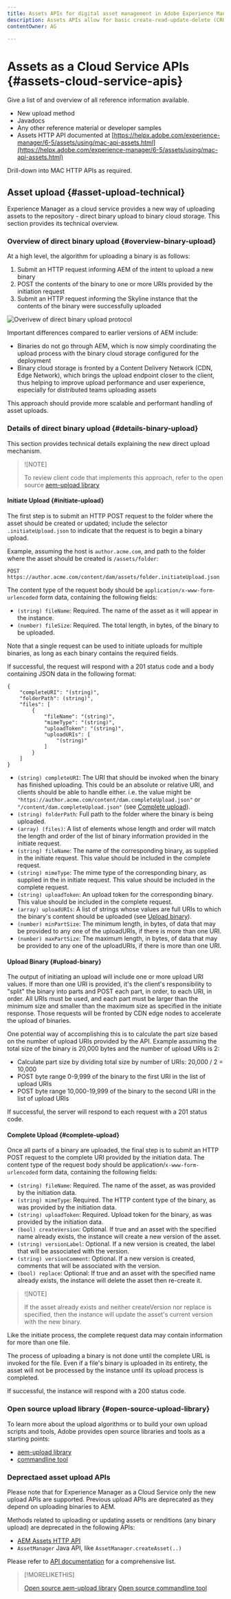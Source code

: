 ```yaml
---
title: Assets APIs for digital asset management in Adobe Experience Manager as a Cloud Service 
description: Assets APIs allow for basic create-read-update-delete (CRUD) operations to manage assets, including binary, metadata, renditions, comments, and Content Fragments.
contentOwner: AG

---
```


# Assets as a Cloud Service APIs {#assets-cloud-service-apis}

Give a list of and overview of all reference information available.
* New upload method
* Javadocs
* Any other reference material or developer samples
* Assets HTTP API documented at [https://helpx.adobe.com/experience-manager/6-5/assets/using/mac-api-assets.html](https://helpx.adobe.com/experience-manager/6-5/assets/using/mac-api-assets.html)

Drill-down into MAC HTTP APIs as required.

## Asset upload {#asset-upload-technical}

Experience Manager as a cloud service provides a new way of uploading assets to the repository - direct binary upload to binary cloud storage. This section provides its technical overview.

### Overview of direct binary upload {#overview-binary-upload}

At a high level, the algorithm for uploading a binary is as follows:

1. Submit an HTTP request informing AEM of the intent to upload a new binary
2. POST the contents of the binary to one or more URIs provided by the initiation request
3. Submit an HTTP request informing the Skyline instance that the contents of the binary were successfully uploaded

<!-- PPTX source: slide in add-assets.md - overview of direct binary upload section of 
https://adobe-my.sharepoint.com/personal/gklebus_adobe_com/_layouts/15/guestaccess.aspx?guestaccesstoken=jexDC5ZnepXSt6dTPciH66TzckS1BPEfdaZuSgHugL8%3D&docid=2_1ec37f0bd4cc74354b4f481cd420e07fc&rev=1&e=CdgElS
-->
![Overivew of direct binary upload protocol](assets/add-assets-technical.png)

Important differences compared to earlier versions of AEM include:

* Binaries do not go through AEM, which is now simply coordinating the upload process with the binary cloud storage configured for the deployment
* Binary cloud storage is fronted by a Content Delivery Network (CDN, Edge Network), which brings the upload endpoint closer to the client, thus helping to improve upload performance and user experience, especially for distributed teams uploading assets

This approach should provide more scalable and performant handling of asset uploads.

### Details of direct binary upload {#details-binary-upload}

This section provides technical details explaining the new direct upload mechanism. 

> ![NOTE]
>
> To review client code that implements this approach, refer to the open source [aem-upload library](https://github.com/adobe/aem-upload)

#### Initiate Upload {#initiate-upload}

The first step is to submit an HTTP POST request to the folder where the asset should be created or updated; include the selector `.initiateUpload.json` to indicate that the request is to begin a binary upload.

Example, assuming the host is `author.acme.com`, and path to the folder where the asset should be created is `/assets/folder`:
```
POST https://author.acme.com/content/dam/assets/folder.initiateUpload.json
````

The content type of the request body should be `application/x-www-form-urlencoded` form data, containing the following fields:

* `(string) fileName`: Required. The name of the asset as it will appear in the instance.
* `(number) fileSize`: Required. The total length, in bytes, of the binary to be uploaded.

Note that a single request can be used to initiate uploads for multiple binaries, as long as each binary contains the required fields.

If successful, the request will respond with a 201 status code and a body containing JSON data in the following format:
```
{
    "completeURI": "(string)",
    "folderPath": (string)",
    "files": [
        {
            "fileName": "(string)",
            "mimeType": "(string)",
            "uploadToken": "(string)",
            "uploadURIs": [
                "(string)"
            ]
        }
    ]
}
````

* `(string) completeURI`: The URI that should be invoked when the binary has finished uploading. This could be an absolute or relative URI, and clients should be able to handle either. i.e. the value might be `"https://author.acme.com/content/dam.completeUpload.json"` or `"/content/dam.completeUpload.json"` (see [Complete upload](#complete-upload)).
* `(string) folderPath`: Full path to the folder where the binary is being uploaded.
* `(array) (files)`: A list of elements whose length and order will match the length and order of the list of binary information provided in the initiate request.
* `(string) fileName`: The name of the corresponding binary, as supplied in the initiate request. This value should be included in the complete request.
* `(string) mimeType`: The mime type of the corresponding binary, as supplied in the in initiate request. This value should be included in the complete request.
* `(string) uploadToken`: An upload token for the corresponding binary. This value should be included in the complete request.
* `(array) uploadURIs`: A list of strings whose values are full URIs to which the binary's content should be uploaded (see [Upload binary](#upload-binary)).
* `(number) minPartSize`: The minimum length, in bytes, of data that may be provided to any one of the uploadURIs, if there is more than one URI.
* `(number) maxPartSize`: The maximum length, in bytes, of data that may be provided to any one of the uploadURIs, if there is more than one URI.

#### Upload Binary {#upload-binary}

The output of initiating an upload will include one or more upload URI values. If more than one URI is provided, it's the client's responsibility to "split" the binary into parts and POST each part, in order, to each URI, in order. All URIs must be used, and each part must be larger than the minimum size and smaller than the maximum size as specified in the initiate response. Those requests will be fronted by CDN edge nodes to accelerate the upload of binaries.

One potential way of accomplishing this is to calculate the part size based on the number of upload URIs provided by the API. Example assuming the total size of the binary is 20,000 bytes and the number of upload URIs is 2:

* Calculate part size by dividing total size by number of URIs: 20,000 / 2 = 10,000
* POST byte range 0-9,999 of the binary to the first URI in the list of upload URIs
* POST byte range 10,000-19,999 of the binary to the second URI in the list of upload URIs

If successful, the server will respond to each request with a 201 status code.

#### Complete Upload {#complete-upload}

Once all parts of a binary are uploaded, the final step is to submit an HTTP POST request to the complete URI provided by the initiation data. The content type of the request body should be application/`x-www-form-urlencoded` form data, containing the following fields:

* `(string) fileName`: Required. The name of the asset, as was provided by the initiation data.
* `(string) mimeType`: Required. The HTTP content type of the binary, as was provided by the initiation data.
* `(string) uploadToken`: Required. Upload token for the binary, as was provided by the initiation data.
* `(bool) createVersion`: Optional. If true and an asset with the specified name already exists, the instance will create a new version of the asset.
* `(string) versionLabel`: Optional. If a new version is created, the label that will be associated with the version.
* `(string) versionComment`: Optional. If a new version is created, comments that will be associated with the version.
* `(bool) replace`: Optional: If true and an asset with the specified name already exists, the instance will delete the asset then re-create it.

> ![NOTE]
>
> If the asset already exists and neither createVersion nor replace is specified, then the instance will update the asset's current version with the new binary.

Like the initiate process, the complete request data may contain information for more than one file.

The process of uploading a binary is not done until the complete URL is invoked for the file. Even if a file's binary is uploaded in its entirety, the asset will not be processed by the instance until its upload process is completed.

If successful, the instance will respond with a 200 status code.

### Open source upload library {#open-source-upload-library}

To learn more about the upload algorithms or to build your own upload scripts and tools, Adobe provides open source libraries and tools as a starting points:

* [aem-upload library](https://github.com/adobe/aem-upload)
* [commandline tool](https://github.com/adobe/aio-cli-plugin-aem)

### Deprectaed asset upload APIs

<!-- #ENGCHECK please review / update the list of deprecated APIs below -->

Please note that for Experience Manager as a Cloud Service only the new upload APIs are supported. Previous upload APIs are deprecated as they depend on uploading binaries to AEM.

Methods related to uploading or updating assets or renditions (any binary upload) are deprecated in the following APIs:

* [AEM Assets HTTP API](mac-api-assets.md)
* `AssetManager` Java API, like `AssetManager.createAsset(..)`

Please refer to [API documentation](LINK???) for a comprehensive list.

>[!MORELIKETHIS]
>
>[Open source aem-upload library](https://github.com/adobe/aem-upload)
>[Open source commandline tool](https://github.com/adobe/aio-cli-plugin-aem)